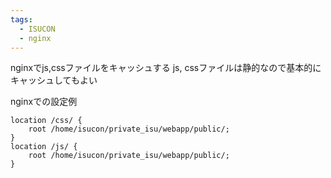 ```yaml
---
tags:
  - ISUCON
  - nginx
---
```


nginxでjs,cssファイルをキャッシュする
js, cssファイルは静的なので基本的にキャッシュしてもよい

nginxでの設定例
```
location /css/ {
	root /home/isucon/private_isu/webapp/public/;
}
location /js/ {
	root /home/isucon/private_isu/webapp/public/;
}
```